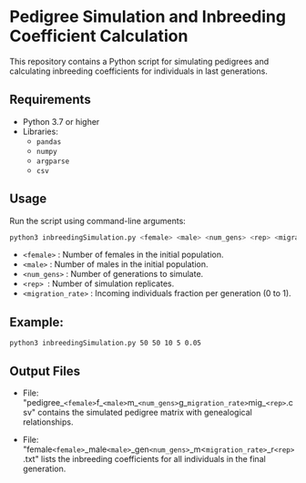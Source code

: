 # Pedigree Simulation and Inbreeding Coefficient Calculation

This repository contains a Python script for simulating pedigrees and calculating inbreeding coefficients for individuals in last generations.

## Requirements

- Python 3.7 or higher
- Libraries:
  - `pandas`
  - `numpy`
  - `argparse`
  - `csv`

## Usage
Run the script using command-line arguments:
```bash
python3 inbreedingSimulation.py <female> <male> <num_gens> <rep> <migration_rate>
```
- `<female>` : Number of females in the initial population.
- `<male>` : Number of males in the initial population.
- `<num_gens>` : Number of generations to simulate.
- `<rep> `: Number of simulation replicates.
- `<migration_rate>` : Incoming individuals fraction per generation (0 to 1).

## Example:
```
python3 inbreedingSimulation.py 50 50 10 5 0.05
```

## Output Files

- File: "pedigree_`<female>`f_`<male>`m_`<num_gens>`g_`migration_rate>`mig_`<rep>`.csv"
contains the simulated pedigree matrix with genealogical relationships.

- File: "female`<female>`_male`<male>`_gen`<num_gens>`_m<`migration_rate>`_r`<rep>`.txt"
lists the inbreeding coefficients for all individuals in the final generation.
